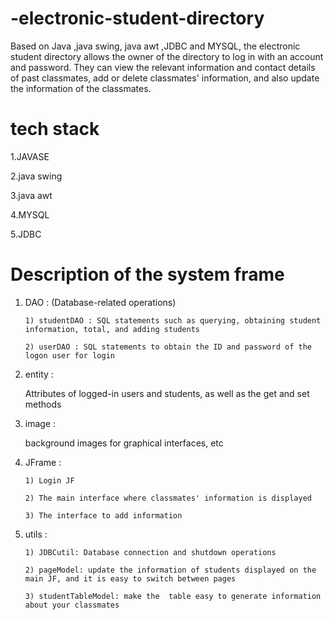 # -electronic-student-directory
Based on Java ,java swing, java awt ,JDBC and MYSQL, the electronic student directory allows the owner of the directory to log in with an account and password. They can view the relevant information and contact details of past classmates, add or delete classmates' information, and also update the information of the classmates.

# tech stack
1.JAVASE

2.java swing

3.java awt

4.MYSQL

5.JDBC

# Description of the system frame
1. DAO : (Database-related operations)
   
       1) studentDAO : SQL statements such as querying, obtaining student information, total, and adding students
   
       2) userDAO : SQL statements to obtain the ID and password of the logon user for login
   
2. entity :
   
      Attributes of logged-in users and students, as well as the get and set methods
   
3. image :
   
      background images for graphical interfaces, etc
   
4. JFrame :
   
       1) Login JF
   
       2) The main interface where classmates' information is displayed
   
       3) The interface to add information
   
5. utils :
   
       1) JDBCutil: Database connection and shutdown operations
   
       2) pageModel: update the information of students displayed on the main JF, and it is easy to switch between pages
   
       3) studentTableModel: make the  table easy to generate information about your classmates
   
